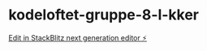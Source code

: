 # kodeloftet-gruppe-8-l-kker

[Edit in StackBlitz next generation editor ⚡️](https://stackblitz.com/~/github.com/LarsGJobloop/kodeloftet-gruppe-8-l-kker)
